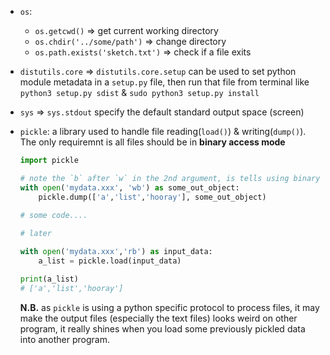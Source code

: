 - `os`:
	- `os.getcwd()` => get current working directory
	- `os.chdir('../some/path')` => change directory
	- `os.path.exists('sketch.txt')` => check if a file exits
- `distutils.core` => `distutils.core.setup` can be used to set python module metadata in a `setup.py` file, then run that file from terminal like `python3 setup.py sdist` & `sudo python3 setup.py install`
- `sys` => `sys.stdout` specify the default standard output space (screen)
- `pickle`: a library used to handle file reading(`load()`) & writing(`dump()`). The only requiremnt is all files should be in **binary access mode**

	```python
	import pickle
	
	# note the `b` after `w` in the 2nd argument, is tells using binary mode
	with open('mydata.xxx', 'wb') as some_out_object:
		pickle.dump(['a','list','hooray'], some_out_object)
		
	# some code....
	
	# later
	
	with open('mydata.xxx','rb') as input_data:
		a_list = pickle.load(input_data)
	
	print(a_list)
	# ['a','list','hooray']
	```
	
	**N.B.** as `pickle` is using a python specific protocol to process files, it may make the output files (especially the text files) looks weird on other program, it really shines when you load some previously pickled data into another program.


